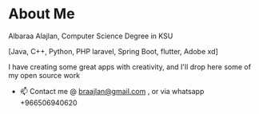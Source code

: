 # About Me
Albaraa Alajlan, Computer Science Degree in KSU

[Java, C++, Python, PHP laravel, Spring Boot, flutter, Adobe xd]

I have creating some great apps with creativity, and I'll drop here some of my open source work
- 📫 Contact me @ braajlan@gmail.com , or via whatsapp +966506940620
<!---
braajlan/braajlan is a ✨ special ✨ repository because its `README.md` (this file) appears on your GitHub profile.
You can click the Preview link to take a look at your changes.
--->
